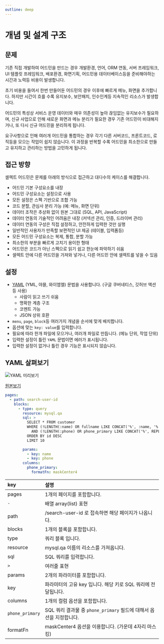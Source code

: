 ```yaml
---
outline: deep
---
```


# 개념 및 설계 구조

## 문제

기존 직접 개발하여 어드민을 만드는 경우 개발환경, 언어, ORM 연동, 서버 프레임워크, UI 템플릿 프레임워크, 배포환경, 화면기획, 어드민용 데이터베이스등을 준비해야하는 시간과 노력등 비용이 발생합니다.

초기 비용을 들여서 한번 만들어둔 어드민의 경우 이후에 빠르게 메뉴, 화면을 추가합니다. 하지만 시간이 흐를 수록 유지보수, 보안패치, 인수인계등 지속적인 리소스가 발생합니다.

어드민의 특성상 서비스 운영 데이터와 매우 의존성이 높아 끊임없는 유지보수가 필요하며, 신규 사업으로 인해 새로운 화면과 메뉴 분리가 필요한 경우 기존 어드민이 비대해지거나, 또 다시 신규 어드민을 분리하게 됩니다.

요구사항으로 인해 여러개 어드민을 통합하는 경우 각기 다른 서버코드, 프론트코드, 로직등을 모으는 작업이 쉽지 않습니다. 이 과정을 반복할 수록 어드민을 최소한으로 만들고 유지하고 관리하는 방법을 고민하게 됩니다.

## 접근 방향

셀렉트 어드민은 문제를 아래의 방식으로 접근하고 대다수의 케이스를 해결합니다.

- 어드민 기본 구성요소를 내장
- 어드민 구성요소는 설정으로 사용
- 모든 설정은 스펙 기반으로 조합 가능
- 코드 분할, 관심사 분리 가능 (예: 메뉴, 화면 단위)
- 데이터 조작은 추상화 없이 원본 그대로 (SQL, API, JavaScript)
- 데이터 연동의 기술적인 어려움은 내장 (커넥션 관리, 인증, 드라이버 관리)
- 데이터 연동의 구성은 직접 설정하고, 안전하게 입력한 것만 실행
- 일반적인 사용자가 만족할 보편적인 UI 제공 (테이블, 입력폼등)
- 모든 어드민 구성요소는 복제, 통합, 분할 가능
- 최소한의 부분을 빠르게 고치기 용이한 형태
- 어드민은 코드가 아닌 스펙으로 읽기 쉽고 한눈에 파악하기 쉬움
- 셀렉트 안에 다른 어드민을 가져와 넣거나, 다른 어드민 안에 셀렉트를 넣을 수 있음

## 설정

- [YAML](https://yaml.org/) (YML, 야믈, 와이엠엘) 문법을 사용합니다. (구글 쿠버네티스, 깃허브 액션등 사용)
  - 사람이 읽고 쓰기 쉬움
  - 명확한 계층 구조
  - 코멘트 가능
  - JSON 상위 호환
- `menu`, `page`, `block`등 여러가지 개념을 순서에 맞게 배치합니다.
- 옵션에 맞는 `key: value`를 입력합니다.
- 필요에 따라 한개 파일에 모으거나, 여러개 파일로 만듭니다. (메뉴 단위, 작업 단위)
- 입력한 설정이 틀린 `YAML` 문법이면 에러가 표시됩니다.
- 입력한 설정이 없거나 틀린 경우 기능은 표시되지 않습니다.



## YAML 살펴보기

![YAML 미리보기](https://files.umso.co/lib_VFMOChcABbFAfoxp/k3thyh8ju67vpoqn.png)

[원본보기](https://files.umso.co/lib_VFMOChcABbFAfoxp/k3thyh8ju67vpoqn.png)

```yaml
pages:
  - path: search-user-id
  	blocks:
  	  - type: query
  	  	resource: mysql.qa
        sql: >
          SELECT * FROM customer
          WHERE (!LENGTH(:name) OR fullname LIKE CONCAT('%', :name, '%'))
            AND (!LENGTH(:phone) OR phone_primary LIKE CONCAT('%', REPLACE(:phone, '-', ''), '%'))
          ORDER BY id DESC
          LIMIT 10

        params:
          - key: name
          - key: phone
        columns:
          phone_primary:
            formatFn: maskCenter4
```

| key | 설명 |
| :--- | :---- |
| pages | 1개의 페이지를 포함합니다. |
| `-` | 배열 array(list) 표현 |
| path | /search-user-id 로 접속하면 해당 페이지가 나옵니다. |
| blocks | 1개의 블록을 포함합니다. |
| type | 쿼리 블록 입니다. |
| resource | mysql.qa 이름의 리소스를 가져옵니다. |
| sql | SQL 쿼리를 입력합니다. |
| `>` | 여러줄 표현 |
| params | 2개의 파라미터를 포함합니다. |
| key | 파라미터의 고유 key 입니다. 해당 키로 SQL 쿼리에 전달됩니다. |
| columns | 1개의 컬럼 옵션을 포함합니다. |
| `phone_primary` | SQL 쿼리 결과물 중 `phone_primary` 필드에 대해서 옵션을 지정합니다. |
| formatFn | maskCenter4 옵션을 이용합니다. (가운데 4자리 마스킹) |

